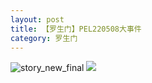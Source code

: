 ```yaml
---
layout: post
title: 【罗生门】PEL220508大事件
category: 罗生门
---
```

![story_new_final](http://rjbwi03xh.hd-bkt.clouddn.com/img/story_new_final_0322.png)
![](http://rjbwd52rw.hd-bkt.clouddn.com/img/pel-big-220510-1.jpg)
  




